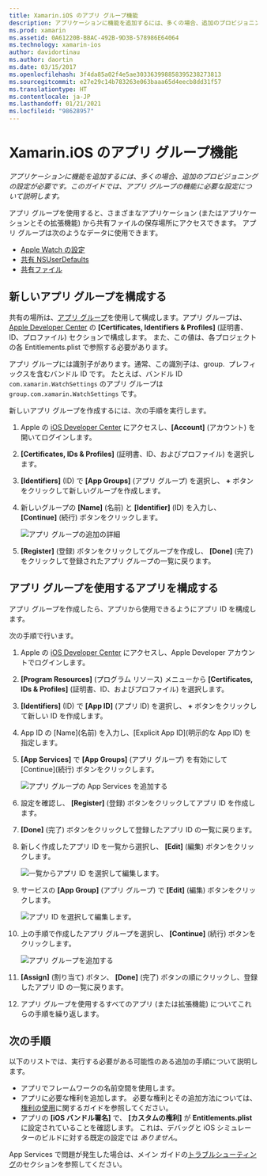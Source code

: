 ```yaml
---
title: Xamarin.iOS のアプリ グループ機能
description: アプリケーションに機能を追加するには、多くの場合、追加のプロビジョニングの設定が必要です。 このガイドでは、アプリ グループの機能に必要な設定について説明します。
ms.prod: xamarin
ms.assetid: 0A61220B-BBAC-492B-9D3B-578986E64064
ms.technology: xamarin-ios
author: davidortinau
ms.author: daortin
ms.date: 03/15/2017
ms.openlocfilehash: 3f4da85a02f4e5ae303363998858395238273813
ms.sourcegitcommit: e27e29c14b783263e063baaa65d4eecb8dd31f57
ms.translationtype: HT
ms.contentlocale: ja-JP
ms.lasthandoff: 01/21/2021
ms.locfileid: "98628957"
---
```

# <a name="app-group-capabilities-in-xamarinios"></a>Xamarin.iOS のアプリ グループ機能

_アプリケーションに機能を追加するには、多くの場合、追加のプロビジョニングの設定が必要です。このガイドでは、アプリ グループの機能に必要な設定について説明します。_

アプリ グループを使用すると、さまざまなアプリケーション (またはアプリケーションとその拡張機能) から共有ファイルの保存場所にアクセスできます。 アプリ グループは次のようなデータに使用できます。

* [Apple Watch の設定](~/ios/watchos/app-fundamentals/settings.md)
* [共有 NSUserDefaults](~/ios/app-fundamentals/user-defaults.md)
* [共有ファイル](~/ios/watchos/app-fundamentals/parent-app.md#files)

## <a name="configure-a-new-app-group"></a>新しいアプリ グループを構成する

共有の場所は、[アプリ グループ](https://developer.apple.com/library/content/documentation/Miscellaneous/Reference/EntitlementKeyReference/Chapters/EnablingAppSandbox.html#//apple_ref/doc/uid/TP40011195-CH4-SW19)を使用して構成します。アプリ グループは、[Apple Developer Center](https://developer.apple.com/account/) の **[Certificates, Identifiers & Profiles]** \(証明書、ID、プロファイル\) セクションで構成します。 また、この値は、各プロジェクトの各 Entitlements.plist で参照する必要があります。

アプリ グループには識別子があります。通常、この識別子は、group.  プレフィックスを含むバンドル ID です。 たとえば、バンドル ID `com.xamarin.WatchSettings` のアプリ グループは `group.com.xamarin.WatchSettings` です。

新しいアプリ グループを作成するには、次の手順を実行します。

1. Apple の [iOS Developer Center](https://developer.apple.com/account/) にアクセスし、**[Account]** \(アカウント\) を開いてログインします。
2. **[Certificates, IDs & Profiles]** \(証明書、ID、およびプロファイル\) を選択します。
3. **[Identifiers]** \(ID\) で **[App Groups]** \(アプリ グループ\) を選択し、 **+** ボタンをクリックして新しいグループを作成します。
4. 新しいグループの **[Name]** \(名前\) と **[Identifier]** \(ID\) を入力し、 **[Continue]** \(続行\) ボタンをクリックします。 
   
    ![アプリ グループの追加の詳細](app-groups-capabilities-images/image52.png)

5. **[Register]** \(登録\) ボタンをクリックしてグループを作成し、 **[Done]** \(完了\) をクリックして登録されたアプリ グループの一覧に戻ります。

## <a name="configure-an-app-to-use-app-groups"></a>アプリ グループを使用するアプリを構成する

アプリ グループを作成したら、アプリから使用できるようにアプリ ID を構成します。

次の手順で行います。

1. Apple の [iOS Developer Center](https://developer.apple.com/account/) にアクセスし、Apple Developer アカウントでログインします。
2. **[Program Resources]** \(プログラム リソース\) メニューから **[Certificates, IDs & Profiles]** \(証明書、ID、およびプロファイル\) を選択します。
3. **[Identifiers]** \(ID\) で **[App ID]** \(アプリ ID\) を選択し、 **+** ボタンをクリックして新しい ID を作成します。
4. App ID の [Name]\(名前\) を入力し、[Explicit App ID]\(明示的な App ID\) を指定します。
5. **[App Services]** で **[App Groups]** \(アプリ グループ\) を有効にして [Continue]\(続行\) ボタンをクリックします。

    ![アプリ グループの App Services を追加する](app-groups-capabilities-images/image53.png)

6. 設定を確認し、 **[Register]** \(登録\) ボタンをクリックしてアプリ ID を作成します。
7. **[Done]** \(完了\) ボタンをクリックして登録したアプリ ID の一覧に戻ります。
8. 新しく作成したアプリ ID を一覧から選択し、 **[Edit]** \(編集\) ボタンをクリックします。

    ![一覧からアプリ ID を選択して編集します。](app-groups-capabilities-images/image54.png)

9. サービスの **[App Group]** \(アプリ グループ\) で **[Edit]** \(編集\) ボタンをクリックします。

    ![アプリ ID を選択して編集します。](app-groups-capabilities-images/image55.png)

10. 上の手順で作成したアプリ グループを選択し、 **[Continue]** \(続行\) ボタンをクリックします。

    ![アプリ グループを追加する](app-groups-capabilities-images/image56.png)

11. **[Assign]** \(割り当て\) ボタン、 **[Done]** \(完了\) ボタンの順にクリックし、登録したアプリ ID の一覧に戻ります。
12. アプリ グループを使用するすべてのアプリ (または拡張機能) についてこれらの手順を繰り返します。

## <a name="next-steps"></a>次の手順

以下のリストでは、実行する必要がある可能性のある追加の手順について説明します。

* アプリでフレームワークの名前空間を使用します。
* アプリに必要な権利を追加します。 必要な権利とその追加方法については、[権利の使用](~/ios/deploy-test/provisioning/entitlements.md)に関するガイドを参照してください。
* アプリの **[iOS バンドル署名]** で、 **[カスタムの権利]** が **Entitlements.plist** に設定されていることを確認します。 これは、デバッグと iOS シミュレーターのビルドに対する既定の設定では _ありません_。

App Services で問題が発生した場合は、メイン ガイドの[トラブルシューティング](~/ios/deploy-test/provisioning/capabilities/index.md)のセクションを参照してください。
